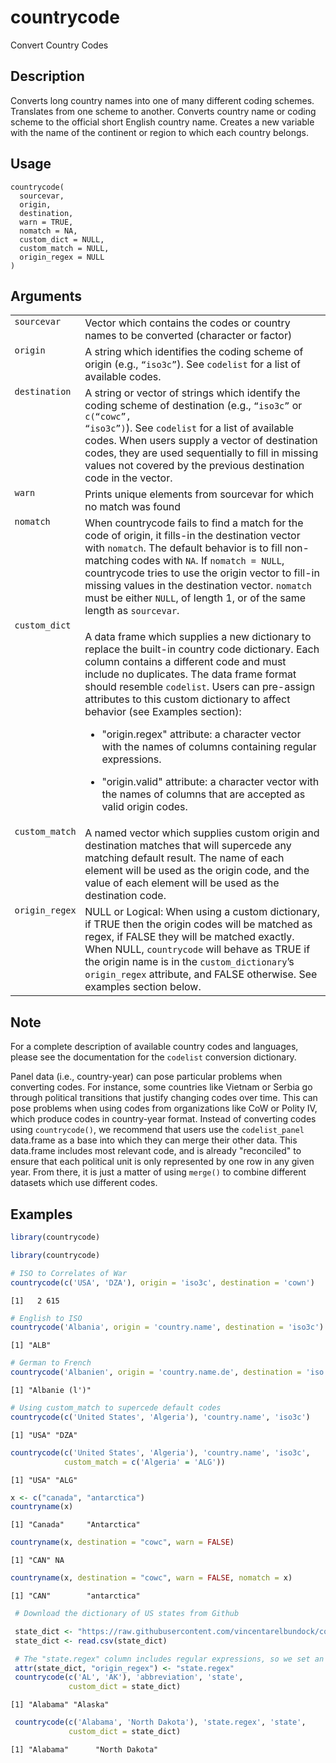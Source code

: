 
# countrycode

Convert Country Codes

## Description

Converts long country names into one of many different coding schemes.
Translates from one scheme to another. Converts country name or coding
scheme to the official short English country name. Creates a new
variable with the name of the continent or region to which each country
belongs.

## Usage

<pre><code class='language-R'>countrycode(
  sourcevar,
  origin,
  destination,
  warn = TRUE,
  nomatch = NA,
  custom_dict = NULL,
  custom_match = NULL,
  origin_regex = NULL
)
</code></pre>

## Arguments

<table>
<tr>
<td style="white-space: nowrap; font-family: monospace; vertical-align: top">
<code id="countrycode_:_sourcevar">sourcevar</code>
</td>
<td>
Vector which contains the codes or country names to be converted
(character or factor)
</td>
</tr>
<tr>
<td style="white-space: nowrap; font-family: monospace; vertical-align: top">
<code id="countrycode_:_origin">origin</code>
</td>
<td>
A string which identifies the coding scheme of origin (e.g.,
<code>“iso3c”</code>). See <code>codelist</code> for a list of available
codes.
</td>
</tr>
<tr>
<td style="white-space: nowrap; font-family: monospace; vertical-align: top">
<code id="countrycode_:_destination">destination</code>
</td>
<td>
A string or vector of strings which identify the coding scheme of
destination (e.g., <code>“iso3c”</code> or <code>c(“cowc”,
“iso3c”)</code>). See <code>codelist</code> for a list of available
codes. When users supply a vector of destination codes, they are used
sequentially to fill in missing values not covered by the previous
destination code in the vector.
</td>
</tr>
<tr>
<td style="white-space: nowrap; font-family: monospace; vertical-align: top">
<code id="countrycode_:_warn">warn</code>
</td>
<td>
Prints unique elements from sourcevar for which no match was found
</td>
</tr>
<tr>
<td style="white-space: nowrap; font-family: monospace; vertical-align: top">
<code id="countrycode_:_nomatch">nomatch</code>
</td>
<td>
When countrycode fails to find a match for the code of origin, it
fills-in the destination vector with <code>nomatch</code>. The default
behavior is to fill non-matching codes with <code>NA</code>. If
<code>nomatch = NULL</code>, countrycode tries to use the origin vector
to fill-in missing values in the destination vector.
<code>nomatch</code> must be either <code>NULL</code>, of length 1, or
of the same length as <code>sourcevar</code>.
</td>
</tr>
<tr>
<td style="white-space: nowrap; font-family: monospace; vertical-align: top">
<code id="countrycode_:_custom_dict">custom_dict</code>
</td>
<td>

A data frame which supplies a new dictionary to replace the built-in
country code dictionary. Each column contains a different code and must
include no duplicates. The data frame format should resemble
<code>codelist</code>. Users can pre-assign attributes to this custom
dictionary to affect behavior (see Examples section):

<ul>
<li>

"origin.regex" attribute: a character vector with the names of columns
containing regular expressions.

</li>
<li>

"origin.valid" attribute: a character vector with the names of columns
that are accepted as valid origin codes.

</li>
</ul>
</td>
</tr>
<tr>
<td style="white-space: nowrap; font-family: monospace; vertical-align: top">
<code id="countrycode_:_custom_match">custom_match</code>
</td>
<td>
A named vector which supplies custom origin and destination matches that
will supercede any matching default result. The name of each element
will be used as the origin code, and the value of each element will be
used as the destination code.
</td>
</tr>
<tr>
<td style="white-space: nowrap; font-family: monospace; vertical-align: top">
<code id="countrycode_:_origin_regex">origin_regex</code>
</td>
<td>
NULL or Logical: When using a custom dictionary, if TRUE then the origin
codes will be matched as regex, if FALSE they will be matched exactly.
When NULL, <code>countrycode</code> will behave as TRUE if the origin
name is in the <code>custom_dictionary</code>’s
<code>origin_regex</code> attribute, and FALSE otherwise. See examples
section below.
</td>
</tr>
</table>

## Note

For a complete description of available country codes and languages,
please see the documentation for the <code>codelist</code> conversion
dictionary.

Panel data (i.e., country-year) can pose particular problems when
converting codes. For instance, some countries like Vietnam or Serbia go
through political transitions that justify changing codes over time.
This can pose problems when using codes from organizations like CoW or
Polity IV, which produce codes in country-year format. Instead of
converting codes using <code>countrycode()</code>, we recommend that
users use the <code>codelist_panel</code> data.frame as a base into
which they can merge their other data. This data.frame includes most
relevant code, and is already "reconciled" to ensure that each political
unit is only represented by one row in any given year. From there, it is
just a matter of using <code>merge()</code> to combine different
datasets which use different codes.

## Examples

``` r
library(countrycode)

library(countrycode)

# ISO to Correlates of War
countrycode(c('USA', 'DZA'), origin = 'iso3c', destination = 'cown')
```

    [1]   2 615

``` r
# English to ISO
countrycode('Albania', origin = 'country.name', destination = 'iso3c')
```

    [1] "ALB"

``` r
# German to French
countrycode('Albanien', origin = 'country.name.de', destination = 'iso.name.fr')
```

    [1] "Albanie (l')"

``` r
# Using custom_match to supercede default codes
countrycode(c('United States', 'Algeria'), 'country.name', 'iso3c')
```

    [1] "USA" "DZA"

``` r
countrycode(c('United States', 'Algeria'), 'country.name', 'iso3c',
            custom_match = c('Algeria' = 'ALG'))
```

    [1] "USA" "ALG"

``` r
x <- c("canada", "antarctica")
countryname(x)
```

    [1] "Canada"     "Antarctica"

``` r
countryname(x, destination = "cowc", warn = FALSE)
```

    [1] "CAN" NA   

``` r
countryname(x, destination = "cowc", warn = FALSE, nomatch = x)
```

    [1] "CAN"        "antarctica"

``` r
 # Download the dictionary of US states from Github

 state_dict <- "https://raw.githubusercontent.com/vincentarelbundock/countrycode/main/data/custom_dictionaries/data_us_states.csv"
 state_dict <- read.csv(state_dict)

 # The "state.regex" column includes regular expressions, so we set an attribute.
 attr(state_dict, "origin_regex") <- "state.regex"
 countrycode(c('AL', 'AK'), 'abbreviation', 'state',
             custom_dict = state_dict)
```

    [1] "Alabama" "Alaska" 

``` r
 countrycode(c('Alabama', 'North Dakota'), 'state.regex', 'state',
             custom_dict = state_dict)
```

    [1] "Alabama"      "North Dakota"
